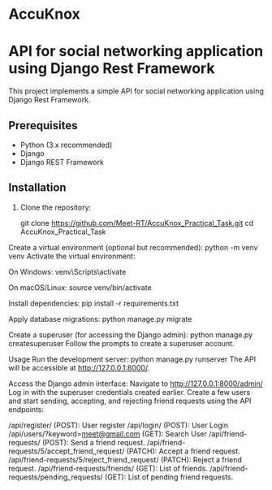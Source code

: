 # AccuKnox
# API for social networking application using Django Rest Framework

This project implements a simple API for social networking application using Django Rest Framework.


## Prerequisites

- Python (3.x recommended)
- Django
- Django REST Framework

## Installation

1. Clone the repository:

   git clone https://github.com/Meet-RT/AccuKnox_Practical_Task.git
   cd AccuKnox_Practical_Task

Create a virtual environment (optional but recommended):
python -m venv venv
Activate the virtual environment:


On Windows:
venv\Scripts\activate

On macOS/Linux:
source venv/bin/activate


Install dependencies:
pip install -r requirements.txt


Apply database migrations:
python manage.py migrate


Create a superuser (for accessing the Django admin):
python manage.py createsuperuser
Follow the prompts to create a superuser account.

Usage
Run the development server:
python manage.py runserver
The API will be accessible at http://127.0.0.1:8000/.


Access the Django admin interface:
Navigate to http://127.0.0.1:8000/admin/
Log in with the superuser credentials created earlier.
Create a few users and start sending, accepting, and rejecting friend requests using the API endpoints:



/api/register/ (POST): User register
/api/login/ (POST): User Login
/api/users/?keyword=meet@gmail.com (GET): Search User
/api/friend-requests/ (POST): Send a friend request.
/api/friend-requests/5/accept_friend_request/ (PATCH): Accept a friend request.
/api/friend-requests/5/reject_friend_request/ (PATCH): Reject a friend request.
/api/friend-requests/friends/ (GET): List of friends.
/api/friend-requests/pending_requests/ (GET): List of pending friend requests.
